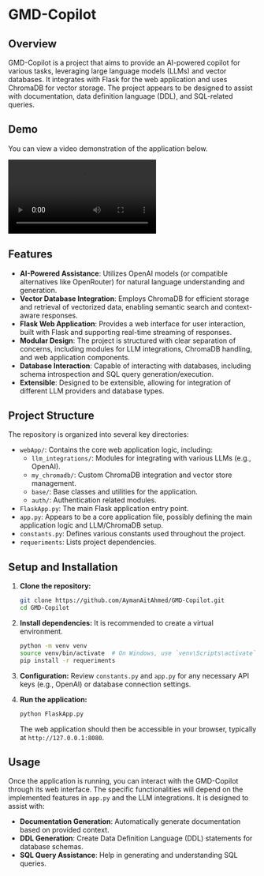 # GMD-Copilot

## Overview

GMD-Copilot is a project that aims to provide an AI-powered copilot for various tasks, leveraging large language models (LLMs) and vector databases. It integrates with Flask for the web application and uses ChromaDB for vector storage. The project appears to be designed to assist with documentation, data definition language (DDL), and SQL-related queries.

## Demo

You can view a video demonstration of the application below.

<video src="https://github.com/AymanAitAhmed/GMD-Copilot/blob/main/demo/demo.mp4" controls="controls" style="max-width: 720px;">
</video>

## Features

- **AI-Powered Assistance**: Utilizes OpenAI models (or compatible alternatives like OpenRouter) for natural language understanding and generation.
- **Vector Database Integration**: Employs ChromaDB for efficient storage and retrieval of vectorized data, enabling semantic search and context-aware responses.
- **Flask Web Application**: Provides a web interface for user interaction, built with Flask and supporting real-time streaming of responses.
- **Modular Design**: The project is structured with clear separation of concerns, including modules for LLM integrations, ChromaDB handling, and web application components.
- **Database Interaction**: Capable of interacting with databases, including schema introspection and SQL query generation/execution.
- **Extensible**: Designed to be extensible, allowing for integration of different LLM providers and database types.

## Project Structure

The repository is organized into several key directories:

- `webApp/`: Contains the core web application logic, including:
    - `llm_integrations/`: Modules for integrating with various LLMs (e.g., OpenAI).
    - `my_chromadb/`: Custom ChromaDB integration and vector store management.
    - `base/`: Base classes and utilities for the application.
    - `auth/`: Authentication related modules.
- `FlaskApp.py`: The main Flask application entry point.
- `app.py`: Appears to be a core application file, possibly defining the main application logic and LLM/ChromaDB setup.
- `constants.py`: Defines various constants used throughout the project.
- `requeriments`: Lists project dependencies.

## Setup and Installation

1.  **Clone the repository:**
    ```bash
    git clone https://github.com/AymanAitAhmed/GMD-Copilot.git
    cd GMD-Copilot
    ```

2.  **Install dependencies:**
    It is recommended to create a virtual environment.
    ```bash
    python -m venv venv
    source venv/bin/activate  # On Windows, use `venv\Scripts\activate`
    pip install -r requeriments
    ```

3.  **Configuration:**
    Review `constants.py` and `app.py` for any necessary API keys (e.g., OpenAI) or database connection settings.

4.  **Run the application:**
    ```bash
    python FlaskApp.py
    ```
    The web application should then be accessible in your browser, typically at `http://127.0.0.1:8080`.

## Usage

Once the application is running, you can interact with the GMD-Copilot through its web interface. The specific functionalities will depend on the implemented features in `app.py` and the LLM integrations. It is designed to assist with:

- **Documentation Generation**: Automatically generate documentation based on provided context.
- **DDL Generation**: Create Data Definition Language (DDL) statements for database schemas.
- **SQL Query Assistance**: Help in generating and understanding SQL queries.





